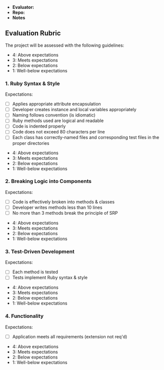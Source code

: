 * **Evaluator:**
* **Repo:**
* **Notes**


## Evaluation Rubric

The project will be assessed with the following guidelines:

* 4: Above expectations
* 3: Meets expectations
* 2: Below expectations
* 1: Well-below expectations

### 1. Ruby Syntax & Style

Expectations: 

- [ ] Applies appropriate attribute encapsulation
- [ ] Developer creates instance and local variables appropriately
- [ ] Naming follows convention (is idiomatic)
- [ ] Ruby methods used are logical and readable 
- [ ] Code is indented properly
- [ ] Code does not exceed 80 characters per line
- [ ] Each class has correctly-named files and corresponding test files in the proper directories

* 4: Above expectations
* 3: Meets expectations
* 2: Below expectations
* 1: Well-below expectations

### 2. Breaking Logic into Components

Expectations: 

- [ ] Code is effectively broken into methods & classes 
- [ ] Developer writes methods less than 10 lines 
- [ ] No more than 3 methods break the principle of SRP 

* 4: Above expectations
* 3: Meets expectations
* 2: Below expectations
* 1: Well-below expectations

### 3. Test-Driven Development

Expectations: 

- [ ] Each method is tested  
- [ ] Tests implement Ruby syntax & style   

* 4: Above expectations
* 3: Meets expectations
* 2: Below expectations
* 1: Well-below expectations

### 4. Functionality

Expectations: 

- [ ] Application meets all requirements (extension not req'd)

* 4: Above expectations
* 3: Meets expectations
* 2: Below expectations
* 1: Well-below expectations
